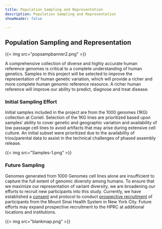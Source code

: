 ```yaml
---
title: Population Sampling and Representation
description: Population Sampling and Representation
showHeader: false

---
```


## Population Sampling and Representation

<div class="release">

{{< img src="popsampbanner2.png" >}}

A comprehensive collection of diverse and highly accurate human reference genomes is critical to a complete understanding of human genetics. Samples in this project will be selected to improve the representation of human genetic variation, which will provide a richer and more complete human genomic reference resource. A richer human reference will improve our ability to predict, diagnose and treat disease.

### Initial Sampling Effort

Initial samples included in the project are from the 1000 genomes (1KG) collection at Coriell. Selection of the 1KG lines are prioritized based upon samples’ ability to cover genetic and geographic variation and availability of low passage cell lines to avoid artifacts that may arise during extensive cell culture.  An initial subset were prioritized due to the availability of trios/parental data to assist in the technical challenges of phased assembly release.

{{< img src="Samples-1.png" >}}

### Future Sampling

Genomes generated from 1000 Genomes cell lines alone are insufficient to capture the full extent of genomic diversity among humans. To ensure that we maximize our representation of variant diversity, we are broadening our efforts to recruit new participants into this study. Currently, we have established a [consent](https://humanpangenome.org/consent/) and protocol to conduct [prospective recruitment](https://hprc-participant.org/) of participants from the Mount Sinai Health System in New York City. Future efforts may expand prospective recruitment to the HPRC at additional locations and institutions.

{{< img src="blankmap.png" >}}

</div>
